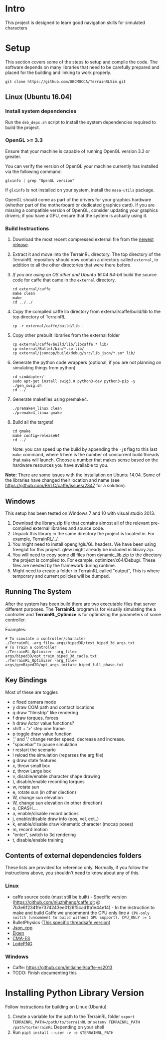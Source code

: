 # Intro

This project is designed to learn good navigation skills for simulated characters

# Setup

This section covers some of the steps to setup and compile the code. The software depends on many libraries that need to be carefully prepared and placed for the building and linking to work properly.

```
git clone https://github.com/UBCMOCCA/TerrainRLSim.git
```

## Linux (Ubuntu 16.04)

### Install system dependencies

Run the `deb_deps.sh` script to install the system dependencies required to build the project.

### OpenGL >= 3.3

Ensure that your machine is capable of running OpenGL version 3.3 or greater.

You can verify the version of OpenGL your machine currently has installed via the following command:

```
glxinfo | grep "OpenGL version"
```

If `glxinfo` is not installed on your system, install the `mesa-utils` package.

OpenGL should come as part of the drivers for your graphics hardware (whether part of the motherboard or dedicated graphics card). If you are missing a compatible version of OpenGL, consider updating your graphics drivers; if you have a GPU, ensure that the system is actually using it.

### Build Instructions

1. Download the most recent compressed external file from the [newest release](https://github.com/xbpeng/DeepTerrainRL/releases).
1. Extract it and move into the TerrainRL directory. The top directory of the TerrainRL repository should now contain a directory called `external`, in addition to all the other directories that were there before.
1. _If you are using an OS other and Ubuntu 16.04 64-bit_ build the source code for caffe that came in the `external` directory.
    ```
    cd external/caffe
    make clean
    make
    cd ../../
    ```
1. Copy the compiled caffe lib directory from external/caffe/build/lib to the top directory of TerrainRL.
    ```
    cp -r external/caffe/build/lib .
    ```
1. Copy other prebuilt libraries from the external folder

    ```
    cp external/caffe/build/lib/libcaffe.* lib/
    cp external/Bullet/bin/*.so lib/
    cp external/jsoncpp/build/debug/src/lib_json/*.so* lib/
    ```

1. Generate the python code wrappers (optional, if you are not planning on simulating things from python)
    ```
    cd simAdapter/
    sudo apt-get install swig3.0 python3-dev python3-pip -y
    ./gen_swig.sh
    cd ../
    ```
1. Generate makefiles using premake4.
    ```
    ./premake4_linux clean
    ./premake4_linux gmake
    ```
1. Build all the targets!
    ```
    cd gmake
    make config=release64
    cd ../
    ```
    Note: you can speed up the build by appending the `-j8` flag to this last `make` command, where `8` here is the number of concurrent build threads that `make` will launch. Choose a number that makes sense based on the hardware resources you have available to you.

**Note:** There are some issues with the installation on Ubuntu 14.04. Some of the libraries have changed their location and name (see https://github.com/BVLC/caffe/issues/2347 for a solution).

## Windows

This setup has been tested on Windows 7 and 10 with visual studio 2013.

1. Download the library.zip file that contains almost all of the relevant pre-compiled external libraries and source code.
2. Unpack this library in the same directory the project is located in. For example, TerrainRL/../.
3. You might need to install opengl/glu/GL headers. We have been using freeglut for this project. glew might already be included in library.zip.
4. You will need to copy some dll files from dynamic_lib.zip to the directory the project is compiled to. For example, optimizer/x64/Debug/. These files are needed by the framework during runtime.
5. Might need to create a folder in TerrainRL called "output", This is where temporary and current policies will be dumped.

## Running The System

After the system has been build there are two executable files that server different purposes. The **TerrainRL** program is for visually simulating the a controller and **TerrainRL_Optimize** is for optimizing the parameters of some controller.

Examples:

    # To simulate a controller/character
    ./TerrainRL -arg_file= args/biped3D/test_biped_3d_args.txt
    # To Train a controller
    ./TerrainRL_Optimizer -arg_file= args/biped3D/opt_train_biped_3d_cacla.txt
    ./TerrainRL_Optimizer -arg_file= args/genBiped2D/opt_args_imitate_biped_full_phase.txt

## Key Bindings

Most of these are toggles

-   c fixed camera mode
-   y draw COM path and contact locations
-   q draw "filmstrip" like rendering
-   f draw torques, forces
-   h draw Actor value functions?
-   shift + '>' step one frame
-   p toggle draw value function
-   ',' and '.' change render speed, decrease and increase.
-   "spacebar" to pause simulation
-   r restart the scenario
-   l reload the simulation (reparses the arg file)
-   g draw state features
-   x, throw small box
-   z, throw Large box
-   v, disable/enable character shape drawing
-   t, disable/enable recording torques
-   w, rotate sun
-   e, rotate sun (in other diection)
-   W, change sun elevation
-   W, change sun elevation (in other direction)
-   o, CRASH....
-   a, enable/disable record actions
-   j, enable/disable draw info (pos, vel, ect..)
-   k, enable/disable draw kinematic character (mocap poses)
-   m, record motion
-   "enter", switch to 3d rendering
-   t, disable/enable training

## Contents of external dependencies folders

These lists are provided for reference only. Normally, if you follow the instructions above, you shouldn't need to know about any of this.

### Linux

-   caffe source code (must still be built) - Specific version (https://github.com/niuzhiheng/caffe.git @ 7b3e6f2341fe7374243ee0126f5cad1fa1e44e14) - In the instruction to make and build Caffe we uncomment the CPU only line
     `# CPU-only switch (uncomment to build without GPU support). CPU_ONLY := 1`
-   BulletPhysics ([This specific threadsafe version](https://github.com/lunkhound/bullet3))
-   [Json_cpp](https://github.com/open-source-parsers/jsoncpp)
-   [Eigen](http://eigen.tuxfamily.org/index.php?title=Main_Page)
-   [CMA-ES](https://github.com/AlexanderFabisch/CMA-ESpp)
-   [LodePNG](https://github.com/lvandeve/lodepng)

### Windows

-   Caffe: https://github.com/initialneil/caffe-vs2013
-   TODO: Finish documenting this

# Installing Python Library Version

Follow instructions for building on Linux (Ubuntu)

1.  Create a variable for the path to the TerrainRL folder
    `export TERRAINRL_PATH=/path/to/terrainRL`
    or
    `setenv TERRAINRL_PATH /path/to/terrainRL`
    Depending on your shell
1.  Run `pip3 install --user -v -e $TERRAINRL_PATH`
